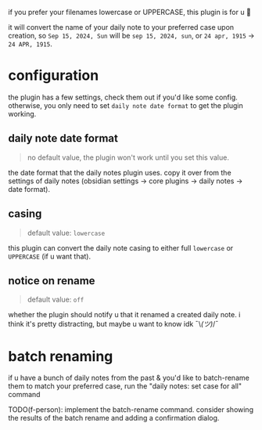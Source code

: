 if you prefer your filenames lowercase or UPPERCASE, this plugin is for u 💖

it will convert the name of your daily note to your preferred case upon creation,
so `Sep 15, 2024, Sun` will be `sep 15, 2024, sun`, or  `24 apr, 1915` -> `24 APR, 1915`.

# configuration
the plugin has a few settings, check them out if you'd like some config.
otherwise, you only need to set `daily note date format` to get the plugin working.

## daily note date format
> no default value, the plugin won't work until you set this value.

the date format that the daily notes plugin uses. copy it over from the 
settings of daily notes (obsidian settings -> core plugins -> daily notes -> date format).

## casing
> default value: `lowercase`

this plugin can convert the daily note casing to either full `lowercase`
or `UPPERCASE` (if u want that).

## notice on rename
> default value: `off`

whether the plugin should notify u that it renamed a created daily note.
i think it's pretty distracting, but maybe u want to know idk ¯\\_(ツ)_/¯

# batch renaming
if u have a bunch of daily notes from the past & you'd like to batch-rename
them to match your preferred case, run the "daily notes: set case for all" command

TODO(f-person): implement the batch-rename command.
consider showing the results of the batch rename and adding a confirmation dialog.